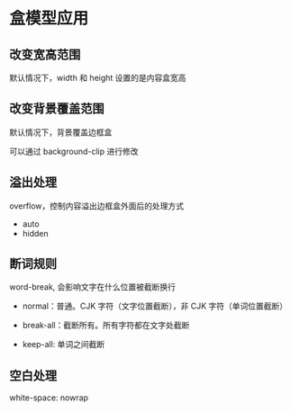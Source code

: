 # 盒模型应用

## 改变宽高范围

默认情况下，width 和 height 设置的是内容盒宽高

## 改变背景覆盖范围

默认情况下，背景覆盖边框盒

可以通过 background-clip 进行修改

## 溢出处理

overflow，控制内容溢出边框盒外面后的处理方式

- auto
- hidden

## 断词规则

word-break, 会影响文字在什么位置被截断换行

- normal：普通。CJK 字符（文字位置截断），非 CJK 字符（单词位置截断）

- break-all：截断所有。所有字符都在文字处截断

- keep-all: 单词之间截断

## 空白处理

white-space: nowrap
